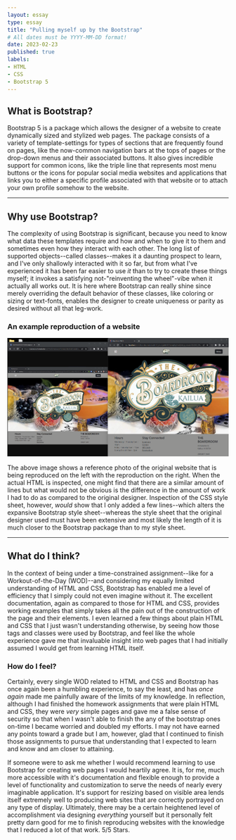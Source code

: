 ```yaml
---
layout: essay
type: essay
title: "Pulling myself up by the Bootstrap"
# All dates must be YYYY-MM-DD format!
date: 2023-02-23
published: true
labels:
- HTML
- CSS
- Bootstrap 5
---
```

<body>

<h2>What is Bootstrap?</h2>

<p>Bootstrap 5 is a package which allows the designer of a website to create dynamically sized and stylized web pages.  The package consists of a variety of template-settings for types of sections that are frequently found on pages, like the now-common navigation bars at the tops of pages or the drop-down menus and their associated buttons.  It also gives incredible support for common icons, like the triple line that represents most menu buttons or the icons for popular social media websites and applications that links you to either a specific profile associated with that website or to attach your own profile somehow to the website.</p>
<hr>

<h2>Why use Bootstrap?</h2>

<p>The complexity of using Bootstrap is significant, because you need to know what data these templates require and how and when to give it to them and sometimes even how they interact with each other.  The long list of supported objects--called classes--makes it a daunting prospect to learn, and I've only shallowly interacted with it so far, but from what I've experienced it has been far easier to use <em>it</em> than to try to create these things myself; it invokes a satisfying not-"reinventing the wheel"-vibe when it actually all works out.  It is here where Bootstrap can really shine since merely overriding the default behavior of these classes, like coloring or sizing or text-fonts, enables the designer to create uniqueness or parity as desired without all that leg-work.</p>

<h3>An example reproduction of a website</h3>

<img class="img-fluid" src="../img/uiframeworks-e37/comparison.png" alt="Visual comparison of a website and its reproduction">

<p>The above image shows a reference photo of the original website that is being reproduced on the left with the reproduction on the right.  When the actual HTML is inspected, one might find that there are a similar amount of lines but what would not be obvious is the difference in the amount of work I had to do as compared to the original designer.  Inspection of the CSS style sheet, however, <em>would</em> show that I only added a few lines--which alters the expansive Bootstrap style sheet--whereas the style sheet that the original designer used must have been extensive and most likely the length of it is much closer to the Bootstrap package than to my style sheet.</p>

<hr>

<h2>What do I think?</h2>

<p>In the context of being under a time-constrained assignment--like for a Workout-of-the-Day (WOD)--and considering my equally limited understanding of HTML and CSS, Bootstrap has enabled me a level of efficiency that I simply could not even imagine without it.  The excellent documentation, again as compared to those for HTML and CSS, provides working examples that simply takes all the pain out of the construction of the page and their elements.  I even learned a few things about plain HTML and CSS that I just wasn't understanding otherwise, by seeing how those tags and classes were used by Bootstrap, and feel like the whole experience gave me that invaluable insight into web pages that I had initially assumed I would get from learning HTML itself.</p>

<h3>How do I feel?</h3>

<p>Certainly, every single WOD related to HTML and CSS and Bootstrap has once again been a humbling experience, to say the least, and has <em>once again</em> made me painfully aware of the limits of my knowledge.  In reflection, although I had finished the homework assignments that were plain HTML and CSS, they were <em>very</em> simple pages and gave me a false sense of security so that when I wasn't able to finish the any of the bootstrap ones on-time I became worried and doubled my efforts.  I may not have earned any points toward a grade but I am, however, glad that I continued to finish those assignments to pursue that understanding that I expected to learn and know and am closer to attaining.</p>

<p>If someone were to ask me whether I would recommend learning to use Bootstrap for creating web pages I would heartily agree.  It is, for me, much more accessible with it's documentation and flexible enough to provide a level of functionality and customization to serve the needs of nearly every imaginable application.  It's support for resizing based on visible area lends itself extremely well to producing web sites that are correctly portrayed on any type of display.  Ultimately, there may be a certain heightened level of accomplishment via designing <em>everything</em> yourself but it personally felt pretty darn good for me to finish reproducing websites with the knowledge that I reduced a lot of that work. 5/5 Stars.</p>

</body>
